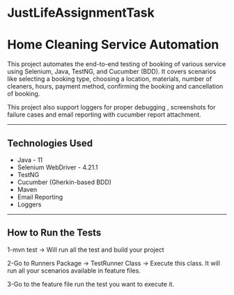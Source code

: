 # JustLifeAssignmentTask

# Home Cleaning Service Automation

This project automates the end-to-end testing of booking of various service using Selenium, Java, TestNG, and
Cucumber (BDD). It covers scenarios like selecting a booking type, choosing a location, materials, number of cleaners,
hours, payment method, confirming the booking and cancellation of booking.

This project also support loggers for proper debugging , screenshots for failure cases and email reporting with cucumber report attachment.

-----------------------------------

## Technologies Used

- Java - 11
- Selenium WebDriver - 4.21.1
- TestNG
- Cucumber (Gherkin-based BDD)
- Maven
- Email Reporting
- Loggers

-----------------------------------

## How to Run the Tests

1-mvn test -> Will run all the test and build your project 

2-Go to Runners Package -> TestRunner Class -> Execute this
class. It will run all your scenarios available in feature files. 

3-Go to the feature file run the test you want to
execute it.